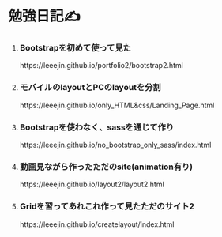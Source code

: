 # 勉強日記✍

1. <h3>Bootstrapを初めて使って見た</h3>
   <p>https://leeejin.github.io/portfolio2/bootstrap2.html</p>
2. <h3>モバイルのlayoutとPCのlayoutを分割</h3>
   <p>https://leeejin.github.io/only_HTML&css/Landing_Page.html</p>
3. <h3>Bootstrapを使わなく、sassを通じて作り</h3>
   <p>https://leeejin.github.io/no_bootstrap_only_sass/index.html</p>
4. <h3>動画見ながら作ったただのsite(animation有り)</h3>
   <p>https://leeejin.github.io/layout2/layout2.html</p>
5. <h3>Gridを習ってあれこれ作って見たただのサイト2</h3>
   <p>https://leeejin.github.io/createlayout/index.html</p>
